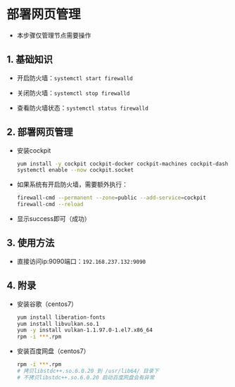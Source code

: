# 部署网页管理

* 本步骤仅管理节点需要操作

## 1. 基础知识

* 开启防火墙：`systemctl start firewalld`

* 关闭防火墙：`systemctl stop firewalld`

* 查看防火墙状态：`systemctl status firewalld`

## 2. 部署网页管理

* 安装cockpit

  ```bash
  yum install -y cockpit cockpit-docker cockpit-machines cockpit-dashboard cockpit-storaged cockpit-packagekit
  systemctl enable --now cockpit.socket
  ```

* 如果系统有开启防火墙，需要额外执行：

  ```bash
  firewall-cmd --permanent --zone=public --add-service=cockpit
  firewall-cmd --reload
  ```

* 显示success即可（成功）

## 3. 使用方法

* 直接访问ip:9090端口：`192.168.237.132:9090`

## 4. 附录

* 安装谷歌（centos7）

  ```bash
  yum install liberation-fonts
  yum install libvulkan.so.1
  yum -y install vulkan-1.1.97.0-1.el7.x86_64
  rpm -i ***.rpm
  ```

* 安装百度网盘（centos7）

  ```bash
  rpm -i ***.rpm
  # 拷贝libstdc++.so.6.0.20 到 /usr/lib64/ 目录下
  # 不拷贝libstdc++.so.6.0.20 启动百度网盘会有异常
  ```
